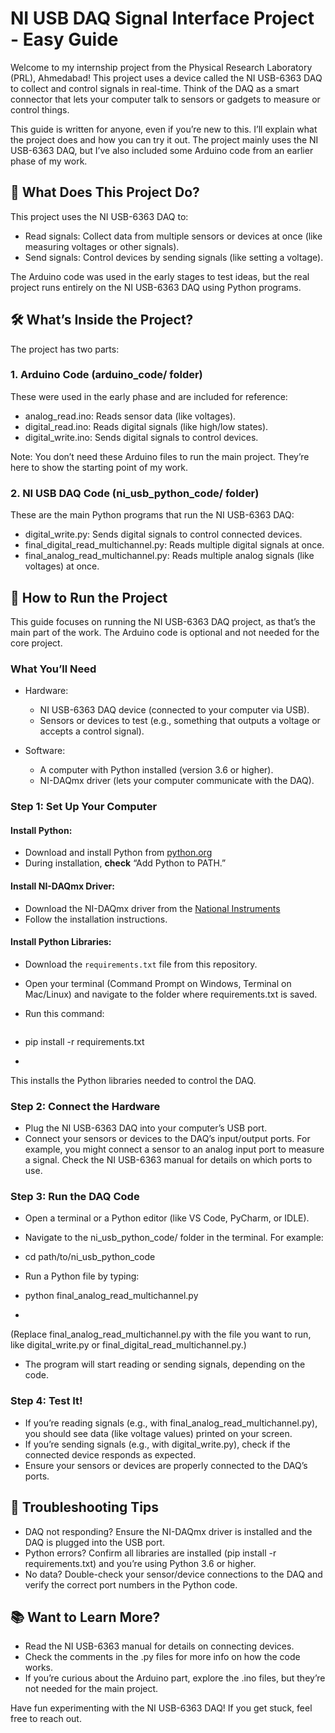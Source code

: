 # NI USB DAQ Signal Interface Project - Easy Guide

Welcome to my internship project from the Physical Research Laboratory (PRL), Ahmedabad! This project uses a device called the NI USB-6363 DAQ to collect and control signals in real-time. Think of the DAQ as a smart connector that lets your computer talk to sensors or gadgets to measure or control things.

This guide is written for anyone, even if you’re new to this. I’ll explain what the project does and how you can try it out. The project mainly uses the NI USB-6363 DAQ, but I’ve also included some Arduino code from an earlier phase of my work.

## 🌟 What Does This Project Do?

This project uses the NI USB-6363 DAQ to:

- Read signals: Collect data from multiple sensors or devices at once (like measuring voltages or other signals).
- Send signals: Control devices by sending signals (like setting a voltage).

The Arduino code was used in the early stages to test ideas, but the real project runs entirely on the NI USB-6363 DAQ using Python programs.

## 🛠️ What’s Inside the Project?

The project has two parts:

### 1. Arduino Code (arduino_code/ folder)

These were used in the early phase and are included for reference:

- analog_read.ino: Reads sensor data (like voltages).
- digital_read.ino: Reads digital signals (like high/low states).
- digital_write.ino: Sends digital signals to control devices.

Note: You don’t need these Arduino files to run the main project. They’re here to show the starting point of my work.

### 2. NI USB DAQ Code (ni_usb_python_code/ folder)

These are the main Python programs that run the NI USB-6363 DAQ:

- digital_write.py: Sends digital signals to control connected devices.
- final_digital_read_multichannel.py: Reads multiple digital signals at once.
- final_analog_read_multichannel.py: Reads multiple analog signals (like voltages) at once.

## 🚀 How to Run the Project

This guide focuses on running the NI USB-6363 DAQ project, as that’s the main part of the work. The Arduino code is optional and not needed for the core project.

### What You’ll Need

- Hardware:
  - NI USB-6363 DAQ device (connected to your computer via USB).
  - Sensors or devices to test (e.g., something that outputs a voltage or accepts a control signal).

- Software:
  - A computer with Python installed (version 3.6 or higher).
  - NI-DAQmx driver (lets your computer communicate with the DAQ).

### Step 1: Set Up Your Computer

#### Install Python:

- Download and install Python from [python.org](https://www.python.org/)
- During installation, **check** “Add Python to PATH.”

#### Install NI-DAQmx Driver:

- Download the NI-DAQmx driver from the [National Instruments](https://www.ni.com/en-us/support/downloads/drivers/download.ni-daqmx.html)
- Follow the installation instructions.

#### Install Python Libraries:

- Download the `requirements.txt` file from this repository.

- Open your terminal (Command Prompt on Windows, Terminal on Mac/Linux) and navigate to the folder where requirements.txt is saved.

- Run this command:
  ```bash
- pip install -r requirements.txt

-
This installs the Python libraries needed to control the DAQ.

### Step 2: Connect the Hardware

- Plug the NI USB-6363 DAQ into your computer’s USB port.
- Connect your sensors or devices to the DAQ’s input/output ports. For example, you might connect a sensor to an analog input port to measure a signal. Check the NI USB-6363 manual for details on which ports to use.

### Step 3: Run the DAQ Code

- Open a terminal or a Python editor (like VS Code, PyCharm, or IDLE).

- Navigate to the ni_usb_python_code/ folder in the terminal. For example:

- cd path/to/ni_usb_python_code

- Run a Python file by typing:
- python final_analog_read_multichannel.py

- 
(Replace final_analog_read_multichannel.py with the file you want to run, like digital_write.py or final_digital_read_multichannel.py.)

- The program will start reading or sending signals, depending on the code.

### Step 4: Test It!

- If you’re reading signals (e.g., with final_analog_read_multichannel.py), you should see data (like voltage values) printed on your screen.
- If you’re sending signals (e.g., with digital_write.py), check if the connected device responds as expected.
- Ensure your sensors or devices are properly connected to the DAQ’s ports.

## 🧰 Troubleshooting Tips

- DAQ not responding? Ensure the NI-DAQmx driver is installed and the DAQ is plugged into the USB port.
- Python errors? Confirm all libraries are installed (pip install -r requirements.txt) and you’re using Python 3.6 or higher.
- No data? Double-check your sensor/device connections to the DAQ and verify the correct port numbers in the Python code.

## 📚 Want to Learn More?

- Read the NI USB-6363 manual for details on connecting devices.
- Check the comments in the .py files for more info on how the code works.
- If you’re curious about the Arduino part, explore the .ino files, but they’re not needed for the main project.

Have fun experimenting with the NI USB-6363 DAQ! If you get stuck, feel free to reach out.
